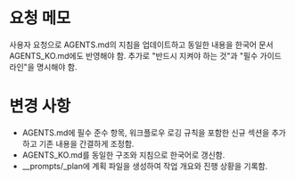 # 요청 메모
사용자 요청으로 AGENTS.md의 지침을 업데이트하고 동일한 내용을 한국어 문서 AGENTS_KO.md에도 반영해야 함. 추가로 "반드시 지켜야 하는 것"과 "필수 가이드 라인"을 명시해야 함.

# 변경 사항
- AGENTS.md에 필수 준수 항목, 워크플로우 로깅 규칙을 포함한 신규 섹션을 추가하고 기존 내용을 간결하게 조정함.
- AGENTS_KO.md를 동일한 구조와 지침으로 한국어로 갱신함.
- __prompts/_plan에 계획 파일을 생성하여 작업 개요와 진행 상황을 기록함.
